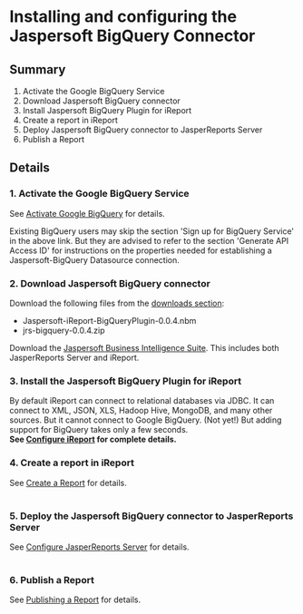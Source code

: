 # Installing and configuring the Jaspersoft BigQuery Connector #

## Summary ##

  1. Activate the Google BigQuery Service
  1. Download Jaspersoft BigQuery connector
  1. Install Jaspersoft BigQuery Plugin for iReport
  1. Create a report in iReport
  1. Deploy Jaspersoft BigQuery connector to JasperReports Server
  1. Publish a Report

## Details ##

### 1. Activate the Google BigQuery Service ###
See [Activate Google BigQuery](ActivatingBigQueryService.md) for details.

Existing BigQuery users may skip the section 'Sign up for BigQuery Service' in the above link. But they are advised to refer to the section 'Generate API Access ID' for instructions on the properties needed for establishing a Jaspersoft-BigQuery Datasource connection.

### 2. Download Jaspersoft BigQuery connector ###
Download the following files from the [downloads section](http://code.google.com/p/jaspersoft-bigquery-datasource/downloads/list):

  * Jaspersoft-iReport-BigQueryPlugin-0.0.4.nbm
  * jrs-bigquery-0.0.4.zip

Download the [Jaspersoft Business Intelligence Suite](http://www.jaspersoft.com/thanks-download-30-day). This includes both JasperReports Server and iReport.

### 3. Install the Jaspersoft BigQuery Plugin for iReport ###
By default iReport can connect to relational databases via JDBC. It can connect to XML, JSON, XLS, Hadoop Hive, MongoDB, and many other sources. But it cannot connect to Google BigQuery. (Not yet!) But adding support for BigQuery takes only a few seconds.<br>
<b>See <a href='ConfiguringiReport.md'>Configure iReport</a> for complete details.</b>

<h3>4. Create a report in iReport</h3>
See <a href='ReportCreation.md'>Create a Report</a> for details.<br>
<br>
<h3>5. Deploy the Jaspersoft BigQuery connector to JasperReports Server</h3>
See <a href='ConfiguringJasperReportsServer.md'>Configure JasperReports Server</a> for details.<br>
<br>
<h3>6. Publish a Report</h3>
See <a href='ReportPublishing.md'>Publishing a Report</a> for details.